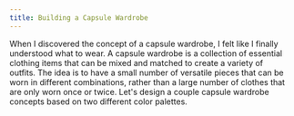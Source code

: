 ```yaml
---
title: Building a Capsule Wardrobe
---
```


When I discovered the concept of a capsule wardrobe, I felt like I finally understood what to wear. A capsule wardrobe is a collection of essential clothing items that can be mixed and matched to create a variety of outfits. The idea is to have a small number of versatile pieces that can be worn in different combinations, rather than a large number of clothes that are only worn once or twice. Let's design a couple capsule wardrobe concepts based on two different color palettes.
